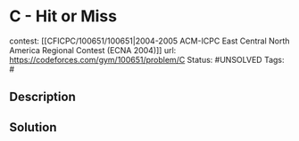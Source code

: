 # C - Hit or Miss

contest: [[CFICPC/100651/100651|2004-2005 ACM-ICPC East Central North America Regional Contest (ECNA 2004)]]
url: https://codeforces.com/gym/100651/problem/C
Status: #UNSOLVED
Tags: #

## Description

## Solution

